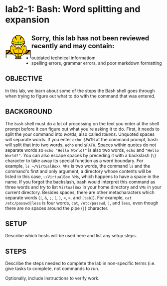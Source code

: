 # lab2-1: Bash: Word splitting and expansion
## <img align="left" src="../images/ConstructionSign.png">Sorry, this lab has not been reviewed recently and may contain:
  - outdated technical informatiom
  - spelling errors, grammar errors, and poor markdown formatting

## OBJECTIVE

In this lab, we learn about some of the steps the Bash shell goes through when trying to figure out what to do with the command that was entered.

## BACKGROUND

The ```bash``` shell must do a lot of processing on the text you enter at the shell prompt before it can figure out what you're asking it to do.  First, it needs to split the your command into *words*, also called *tokens*.  Unquoted spaces will separate words.  If you enter ```echo $PATH``` at the command prompt, bash will split that into two words, ```echo``` and ```$PATH```.  Spaces within quotes do not separate words so ```echo "Hello World!"``` is also two words, ```echo``` and ```"Hello World!"```.  You can also escape spaces by preceding it with a backslash (```\```) character to take away its special function as a word boundary.  For example, ```ls ~/VirtualBox\ VMs``` is two words, the command ```ls``` and the command's first and only argument, a directory whose contents will be listed in this case, ```~/VirtualBox VMs```, which happens to have a space in the name. If you forgot the backslash, bash would interpret this command as three words and try to list ```VirtualBox``` in your home directory and ```VMs``` in your current directory. Besides spaces, there are other metacharacters which separate words (```|```, ```&```, ```;```, ```(```, ```)```, ```<```, ```>```, and ```[tab]```).  For example, ```cat /etc/passwd|less``` is four words, ```cat```, ```/etc/passwd```, ```|```, and ```less```, even though there are no spaces around the pipe (```|```) character.




## SETUP

Describe which hosts will be used here and list any setup steps.

## STEPS

Describe the steps needed to complete the lab in non-specific terms (i.e. give
tasks to complete, not commands to run.

Optionally, include instructions to verify work.
